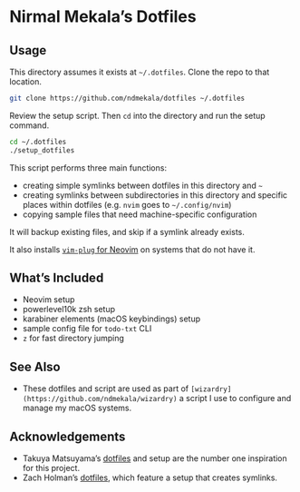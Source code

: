 # Nirmal Mekala’s Dotfiles

## Usage

This directory assumes it exists at `~/.dotfiles`. Clone the repo to that location.

```sh
git clone https://github.com/ndmekala/dotfiles ~/.dotfiles
```

Review the setup script. Then `cd` into the directory and run the setup command.

```sh
cd ~/.dotfiles
./setup_dotfiles
```

This script performs three main functions:

- creating simple symlinks between dotfiles in this directory and `~`
- creating symlinks between subdirectories in this directory and specific places within dotfiles (e.g. `nvim` goes to `~/.config/nvim`)
- copying sample files that need machine-specific configuration

It will backup existing files, and skip if a symlink already exists.

It also installs [`vim-plug` for Neovim](https://github.com/junegunn/vim-plug#neovim) on systems that do not have it.

## What’s Included
- Neovim setup
- powerlevel10k zsh setup
- karabiner elements (macOS keybindings) setup
- sample config file for `todo-txt` CLI
- `z` for fast directory jumping

## See Also

- These dotfiles and script are used as part of `[wizardry](https://github.com/ndmekala/wizardry)` a script I use to configure and manage my macOS systems.

## Acknowledgements

- Takuya Matsuyama’s [dotfiles](https://github.com/craftzdog/dotfiles-public) and setup are the number one inspiration for this project.
- Zach Holman’s [dotfiles](https://github.com/holman/dotfiles), which feature a setup that creates symlinks.
